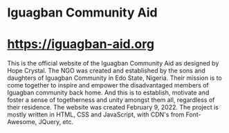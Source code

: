 # Iguagban Community Aid
# https://iguagban-aid.org

This is the official website of the Iguagban Community Aid as designed by Hope Crystal.
The NGO was created and established by the sons and daughters of Iguagban Community in Edo State, Nigeria.
Their mission is to come together to inspire and empower the disadvantaged members of Iguagban community back home. And this is to establish, motivate and foster a sense of togetherness and unity amongst them all, regardless of their residence.
The website was created February 9, 2022. 
The project is mostly written in HTML, CSS and JavaScript, with CDN's from Font-Awesome, JQuery, etc.
